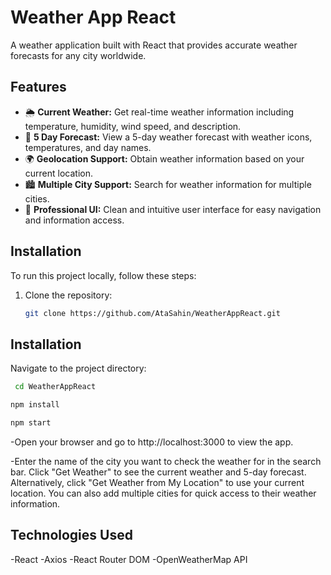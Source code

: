 # Weather App React


A weather application built with React that provides accurate weather forecasts for any city worldwide.

## Features

- 🌦️ **Current Weather:** Get real-time weather information including temperature, humidity, wind speed, and description.
- 📅 **5 Day Forecast:** View a 5-day weather forecast with weather icons, temperatures, and day names.
- 🌍 **Geolocation Support:** Obtain weather information based on your current location.
- 🏙️ **Multiple City Support:** Search for weather information for multiple cities.
- 🎨 **Professional UI:** Clean and intuitive user interface for easy navigation and information access.

## Installation

To run this project locally, follow these steps:

1. Clone the repository:

   ```bash
   git clone https://github.com/AtaSahin/WeatherAppReact.git
   
## Installation

Navigate to the project directory:

```bash
 cd WeatherAppReact
`````

```bash
npm install
`````

```bash
npm start
`````
-Open your browser and go to http://localhost:3000 to view the app.

-Enter the name of the city you want to check the weather for in the search bar.
Click "Get Weather" to see the current weather and 5-day forecast.
Alternatively, click "Get Weather from My Location" to use your current location.
You can also add multiple cities for quick access to their weather information.

## Technologies Used
-React
-Axios
-React Router DOM
-OpenWeatherMap API
